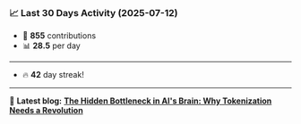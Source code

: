 <!--START_STATS-->
### 📈 Last 30 Days Activity (2025-07-12)  
- 🧮 **855** contributions  
- 📊 **28.5** per day
---
- 🔥 **42** day streak!
---
📝 **Latest blog:** [**The Hidden Bottleneck in AI's Brain: Why Tokenization Needs a Revolution**](https://andriak.com/blog/tokenization-revolution)
<!--END_STATS-->

